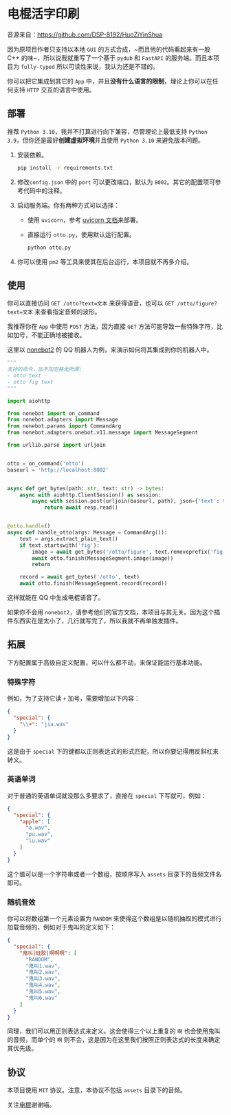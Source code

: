# 电棍活字印刷

音源来自：https://github.com/DSP-8192/HuoZiYinShua

因为原项目作者只支持以本地 `GUI` 的方式合成，~而且他的代码看起来有一股 C++ 的味~，所以说我就重写了一个基于 `pydub` 和 `FastAPI` 的服务端。而且本项目为 `fully-typed` 所以可读性来说，我认为还是不错的。

你可以把它集成到其它的 `App` 中，并且**没有什么语言的限制**，理论上你可以在任何支持 `HTTP` 交互的语言中使用。

## 部署

推荐 `Python 3.10`，我并不打算进行向下兼容，尽管理论上最低支持 `Python 3.9`，但你还是最好**创建虚拟环境**并且使用 `Python 3.10` 来避免版本问题。

1. 安装依赖。

   ```bash
   pip install -r requirements.txt
   ```

2. 修改`config.json` 中的 `port` 可以更改端口，默认为 `8002`。其它的配置项可参考代码中的注释。

3. 启动服务端。你有两种方式可以选择：

   + 使用 `uvicorn`，参考 [uvicorn 文档](http://www.uvicorn.org/deployment/)来部署。

   + 直接运行 `otto.py`，使用默认运行配置。

     ```bash
     python otto.py
     ```

4. 你可以使用 `pm2` 等工具来使其在后台运行，本项目就不再多介绍。

## 使用

你可以直接访问 `GET /otto?text=文本` 来获得语音，也可以 `GET /otto/figure?text=文本` 来查看指定音频的波形。

我推荐你在 `App` 中使用 `POST` 方法，因为直接 `GET` 方法可能导致一些特殊字符，比如加号，不能正确地被接收。

这里以 [nonebot2](https://github.com/nonebot/nonebot2) 的 QQ 机器人为例，来演示如何将其集成到你的机器人中。

```python
"""
支持的命令，加不加空格无所谓:
- otto text
- otto fig text
"""

import aiohttp

from nonebot import on_command
from nonebot.adapters import Message
from nonebot.params import CommandArg
from nonebot.adapters.onebot.v11.message import MessageSegment

from urllib.parse import urljoin


otto = on_command('otto')
baseurl = 'http://localhost:8002'


async def get_bytes(path: str, text: str) -> bytes:
    async with aiohttp.ClientSession() as session:
        async with session.post(urljoin(baseurl, path), json={'text': text}) as resp:
            return await resp.read()


@otto.handle()
async def handle_otto(args: Message = CommandArg()):
    text = args.extract_plain_text()
    if text.startswith('fig'):
        image = await get_bytes('/otto/figure', text.removeprefix('fig').strip())
        await otto.finish(MessageSegment.image(image))
        return

    record = await get_bytes('/otto', text)
    await otto.finish(MessageSegment.record(record))

```

这样就能在 QQ 中生成电棍语音了。

如果你不会用 `nonebot2`，请参考他们的官方文档，本项目与其无关。因为这个插件东西实在是太小了，几行就写完了，所以我就不再单独发插件。


## 拓展

下方配置属于高级自定义配置，可以什么都不动，来保证能运行基本功能。

### 特殊字符

例如，为了支持它读 `+` 加号，需要增加以下内容：

```json
{
  "special": {
    "\\+": "jia.wav"
  }
}
```

这是由于 `special` 下的键都以正则表达式的形式匹配，所以你要记得用反斜杠来转义。


### 英语单词

对于普通的英语单词就没那么多要求了，直接在 `special` 下写就可，例如：

```json
{
  "special": {
    "apple": [
      "a.wav",
      "pu.wav",
      "lu.wav"
    ]
  }
}
```

这个值可以是一个字符串或者一个数组，按顺序写入 `assets` 目录下的音频文件名即可。


### 随机音效

你可以将数组第一个元素设置为 `RANDOM` 来使得这个数组是以随机抽取的模式进行加载音频的，例如对于鬼叫的定义如下：

```json
{
  "special": {
    "鬼叫|硅胶|啊啊啊": [
      "RANDOM",
      "鬼叫1.wav",
      "鬼叫2.wav",
      "鬼叫3.wav",
      "鬼叫4.wav",
      "鬼叫5.wav",
      "鬼叫6.wav"
    ]
  }
}
```

同理，我们可以用正则表达式来定义。这会使得三个以上重复的 `啊` 也会使用鬼叫的音频，而单个的 `啊` 则不会，这是因为在这里我们按照正则表达式的长度来确定其优先级。

## 协议

本项目使用 `MIT` 协议。注意，本协议不包括 `assets` 目录下的音频。


关注[电棍](https://space.bilibili.com/628845081)谢谢喵。

